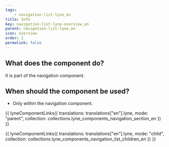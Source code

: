 ```yaml
---
tags: 
    - navigation-list-lyne_en
title: Info
key: navigation-list-lyne-overview_en
parent: navigation-list-lyne_en
icon: overview
order: 1
permalink: false
---
```


## What does the component do?
It is part of the navigation component.

## When should the component be used?
* Only within the navigation component.

{{ lyneComponentLinks({
  translations: translations["en"].lyne,
  mode: "parent",
  collection: collections.lyne_components_navigation_section_en
}) }}

{{ lyneComponentLinks({
  translations: translations["en"].lyne,
  mode: "child",
  collection: collections.lyne_components_navigation_list_children_en
}) }}
